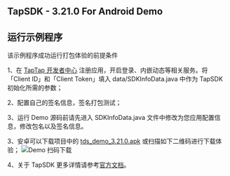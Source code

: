 ## TapSDK - 3.21.0 For Android Demo

## 运行示例程序

该示例程序成功运行打包体验的前提条件

1、在 [TapTap 开发者中心](https://developer.taptap.com/) 注册应用，开启登录、内嵌动态等相关服务。将「Client ID」和「Client Token」填入 data/SDKInfoData.java 中作为 TapSDK 初始化所需的参数；

2、配置自己的签名信息，签名打包测试；

3、运行 Demo 源码前请先进入 SDKInfoData.java 文件中修改为您应用配置信息，修改包名以及签名信息。

3、安卓可以下载项目中的 [tds_demo_3.21.0.apk](https://capacity-files.lcfile.com/UBsewxKwfEEywTJTJTG9nzELbpjyA4S8/tds_demo_3.21.0.apk) 或扫描如下二维码进行下载体验；
![Demo 扫码下载](https://capacity-files.lcfile.com/FqLVAkerAoRysTy4LfmrCjykQ6xvaEqG/1_998511691_171_85_3_756665877_b661c2a116d62f422a09da16ff00fc64.png)

4、关于 TapSDK 更多详情请参考[官方文档](https://developer.taptap.com/docs/sdk/)。

